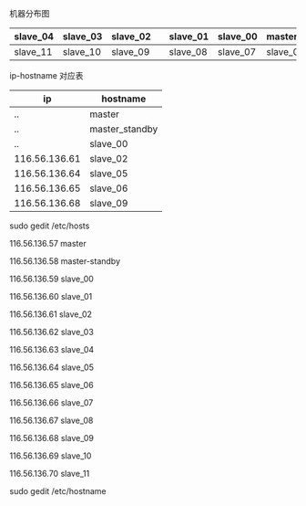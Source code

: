机器分布图


slave_04|slave_03 | slave_02 |  |slave_01| slave_00 |master_standby |master
------------ | ------------ | ------------- | ------------|------------ | ------------- | ------------|------
slave_11|slave_10 | slave_09 |  |slave_08| slave_07 |slave_06 |slave_05

ip-hostname 对应表

ip | hostname
------------ | ------------
 ..  |master
  .. |master_standby
 ..  |slave_00
 116.56.136.61 | slave_02
116.56.136.64  |slave_05
116.56.136.65 | slave_06
116.56.136.68 | slave_09



sudo gedit /etc/hosts

116.56.136.57	  master

116.56.136.58   master-standby

116.56.136.59   slave_00

116.56.136.60   slave_01

116.56.136.61   slave_02

116.56.136.62   slave_03

116.56.136.63   slave_04

116.56.136.64   slave_05

116.56.136.65   slave_06

116.56.136.66   slave_07

116.56.136.67   slave_08

116.56.136.68   slave_09

116.56.136.69   slave_10

116.56.136.70   slave_11

sudo gedit /etc/hostname
